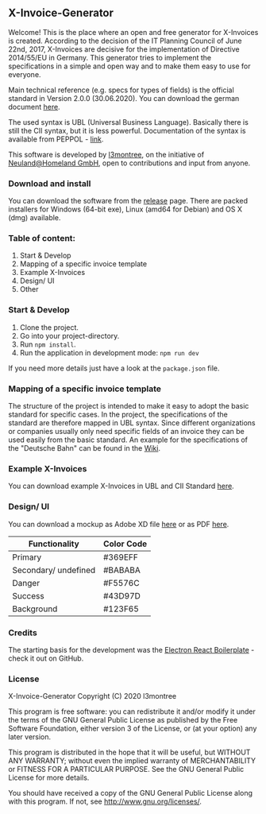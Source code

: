 ## X-Invoice-Generator

Welcome! This is the place where an open and free generator for X-Invoices is created. According to the decision of the IT Planning Council of June 22nd, 2017, X-Invoices are decisive for the implementation of Directive 2014/55/EU in Germany. This generator tries to implement the specifications in a simple and open way and to make them easy to use for everyone.

Main technical reference (e.g. specs for types of fields) is the official standard in Version 2.0.0 (30.06.2020). You can download the german document [here](https://www.xoev.de/sixcms/media.php/13/200-XRechnung-2020-06-30.pdf).

The used syntax is UBL (Universal Business Language). Basically there is still the CII syntax, but it is less powerful. Documentation of the syntax is available from PEPPOL - [link](https://docs.peppol.eu/poacc/billing/3.0/syntax/ubl-invoice/tree/).

This software is developed by [l3montree](https://l3montree.com), on the initiative of [Neuland@Homeland GmbH](https://neuland-homeland.de), open to contributions and input from anyone.


### Download and install

You can download the software from the [release](https://gitlab.com/l3montree/x-invoice/x-invoice-generator/-/releases) page. There are packed installers for Windows (64-bit exe), Linux (amd64 for Debian) and OS X (dmg) available.


### Table of content:

1. Start & Develop
2. Mapping of a specific invoice template
3. Example X-Invoices
4. Design/ UI
5. Other



### Start & Develop

1. Clone the project.
2. Go into your project-directory.
3. Run `npm install`.
4. Run the application in development mode: `npm run dev`

If you need more details just have a look at the `package.json` file.



### Mapping of a specific invoice template 

The structure of the project is intended to make it easy to adopt the basic standard for specific cases. In the project, the specifications of the standard are therefore mapped in UBL syntax. Since different organizations or companies usually only need specific fields of an invoice they can be used easily from the basic standard. An example for the specifications of the "Deutsche Bahn" can be found in the [Wiki](https://gitlab.com/l3montree/x-invoice-generator/-/wikis/documentation/specific_requirements_XInvoice/Deutsche_Bahn/Deutsche_Bahn_XInvoice_Requirements_(UBL)).



### Example X-Invoices

You can download example X-Invoices in UBL and CII Standard [here](https://basket.l3montree.com/s/BwpsnCQRTfiRckW).



### Design/ UI

You can download a mockup as Adobe XD file [here](https://basket.l3montree.com/s/icJAQEAgT8nCNTS) or as PDF [here](https://basket.l3montree.com/s/gSR2PnYjYC9tQJk).

| Functionality        | Color Code |
| -------------------- | ---------- |
| Primary              | #369EFF    |
| Secondary/ undefined | #BABABA    |
| Danger               | #F5576C    |
| Success              | #43D97D    |
| Background           | #123F65    |



### Credits

The starting basis for the development was the [Electron React Boilerplate](https://github.com/electron-react-boilerplate/electron-react-boilerplate) - check it out on GitHub.



### License

X-Invoice-Generator
Copyright (C) 2020 l3montree

This program is free software: you can redistribute it and/or modify
it under the terms of the GNU General Public License as published by
the Free Software Foundation, either version 3 of the License, or
(at your option) any later version.

This program is distributed in the hope that it will be useful,
but WITHOUT ANY WARRANTY; without even the implied warranty of
MERCHANTABILITY or FITNESS FOR A PARTICULAR PURPOSE.  See the
GNU General Public License for more details.

You should have received a copy of the GNU General Public License
along with this program.  If not, see <http://www.gnu.org/licenses/>.

